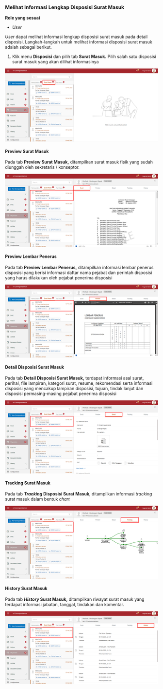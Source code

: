 ### 	**Melihat Informasi Lengkap Disposisi Surat Masuk**

**Role yang sesuai**

- _User_

_User_ dapat melihat informasi lengkap disposisi surat masuk pada detail disposisi. Langkah-langkah untuk melihat informasi disposisi surat masuk adalah sebagai berikut.

1.    Klik menu **Disposisi** dan pilih tab **Surat Masuk.** Pilih salah satu disposisi surat masuk yang akan dilihat informasinya

![gambar](SC_SuratMasuk/SM38.png)


#### **Preview Surat Masuk**


Pada tab **Preview Surat Masuk,** ditampilkan surat masuk fisik yang sudah diunggah oleh sekretaris / konseptor.

![gambar](SC_SuratMasuk/SM39.png)

#### **Preview Lembar Penerus**


Pada tab **Preview Lembar Penerus,** ditampilkan informasi lembar penerus disposisi yang berisi informasi daftar nama pejabat dan perintah disposisi yang harus dilakukan oleh pejabat penerima disposisi

![gambar](SC_SuratMasuk/SM40.png)

#### **Detail Disposisi Surat Masuk**


Pada tab **Detail Disposisi Surat Masuk,** terdapat informasi asal surat, perihal, file lampiran, kategori surat, resume, rekomendasi serta informasi disposisi yang mencakup lampiran disposisi, tujuan, tindak lanjut dan disposisi permasing-masing pejabat penerima disposisi

![gambar](SC_SuratMasuk/SM41.png)

#### **Tracking Surat Masuk**


Pada tab **_Tracking_ Disposisi Surat Masuk**, ditampilkan informasi _tracking_ surat masuk dalam bentuk _chart_

![gambar](SC_SuratMasuk/SM42.png)

#### **History Surat Masuk**

Pada tab **_History_ Surat Masuk,** ditampilkan riwayat surat masuk yang terdapat informasi jabatan, tanggal, tindakan dan komentar.

![gambar](SC_SuratMasuk/SM43.png)
